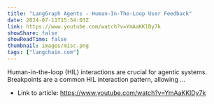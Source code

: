 ```yaml
---
title: "LangGraph Agents - Human-In-The-Loop User Feedback"
date: 2024-07-11T15:54:03Z
link: https://www.youtube.com/watch?v=YmAaKKlDy7k
showShare: false
showReadTime: false
thumbnail: images/misc.png
tags: ["langchain.com"]
---
```

Human-in-the-loop (HIL) interactions are crucial for agentic systems. Breakpoints are a common HIL interaction pattern, allowing ...

- Link to article: https://www.youtube.com/watch?v=YmAaKKlDy7k